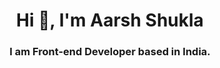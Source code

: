 <h1 align="center">Hi 👋, I'm Aarsh Shukla</h1>
<h3 align="center">I am Front-end Developer based in India.</h3>



